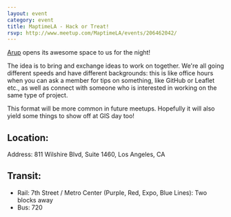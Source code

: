```yaml
---
layout: event
category: event
title: MaptimeLA - Hack or Treat!
rsvp: http://www.meetup.com/MaptimeLA/events/206462042/
---
```

[Arup](http://www.arup.com) opens its awesome space to us for the night!

The idea is to bring and exchange ideas to work on together.  We're all going different speeds and have different backgrounds:  this is like office hours when you can ask a member for tips on something, like GitHub or Leaflet etc., as well as connect with someone who is interested in working on the same type of project.

This format will be more common in future meetups.  Hopefully it will also yield some things to show off at GIS day too!

## Location:
Address:
811 Wilshire Blvd, Suite 1460, Los Angeles, CA
<script src="https://embed.github.com/view/geojson/maptimeLA/maptimela.github.io/master/_src/arup.geojson"></script>


## Transit:
- Rail: 7th Street / Metro Center (Purple, Red, Expo, Blue Lines): Two blocks away
- Bus: 720


